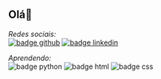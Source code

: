 ## Olá👋
*Redes sociais:* \
<a href="https://github.com/sarahbeatriz0205"><img src="https://img.shields.io/badge/-GITHUB-181717?logo=github&logoColor=white&style=for-the-badge" alt="badge github"/></a> <a href="https://www.linkedin.com/in/sarah-nascimento-840247367"><img src="https://img.shields.io/badge/linkedin-%230077B5.svg?style=for-the-badge&logo=linkedin&logoColor=white" alt="badge linkedin"/></a> 

*Aprendendo:* \
<img src="https://img.shields.io/badge/-PYTHON-3776AB?logo=python&logoColor=white&style=for-the-badge" alt="badge python"/> <img src="https://img.shields.io/badge/-HTML-E34F26?logo=html5&logoColor=white&style=for-the-badge" alt="badge html"/> <img src="https://img.shields.io/badge/-CSS-0082F0?logo=css&logoColor=white&style=for-the-badge" alt="badge css"/>


